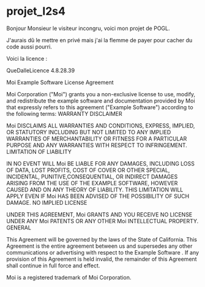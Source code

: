# projet_l2s4

Bonjour Monsieur le visiteur incongru, voici mon projet de POGL.

J'aurais dû le mettre en privé mais j'ai la flemme de payer pour cacher du code aussi pourri.

Voici la licence :

QueDalleLicence 4.8.28.39

Moi Example Software License Agreement

Moi Corporation ("Moi") grants you a non-exclusive license to use, modify, and redistribute the example software and documentation provided by Moi that expressly refers to this agreement ("Example Software") according to the following terms:
WARRANTY DISCLAIMER

Moi DISCLAIMS ALL WARRANTIES AND CONDITIONS, EXPRESS, IMPLIED, OR STATUTORY INCLUDING BUT NOT LIMITED TO ANY IMPLIED WARRANTIES OF MERCHANTABILITY OR FITNESS FOR A PARTICULAR PURPOSE AND ANY WARRANTIES WITH RESPECT TO INFRINGEMENT.
LIMITATION OF LIABILITY

IN NO EVENT WILL Moi BE LIABLE FOR ANY DAMAGES, INCLUDING LOSS OF DATA, LOST PROFITS, COST OF COVER OR OTHER SPECIAL, INCIDENTAL, PUNITIVE,CONSEQUENTIAL, OR INDIRECT DAMAGES ARISING FROM THE USE OF THE EXAMPLE SOFTWARE, HOWEVER CAUSED AND ON ANY THEORY OF LIABILITY. THIS LIMITATION WILL APPLY EVEN IF Moi HAS BEEN ADVISED OF THE POSSIBILITY OF SUCH DAMAGE.
NO IMPLIED LICENSE

UNDER THIS AGREEMENT, Moi GRANTS AND YOU RECEIVE NO LICENSE UNDER ANY Moi PATENTS OR ANY OTHER Moi INTELLECTUAL PROPERTY.
GENERAL

This Agreement will be governed by the laws of the State of California. This Agreement is the entire agreement between us and supersedes any other communications or advertising with respect to the Example Software . If any provision of this Agreement is held invalid, the remainder of this Agreement shall continue in full force and effect.

Moi is a registered trademark of Moi Corporation.
